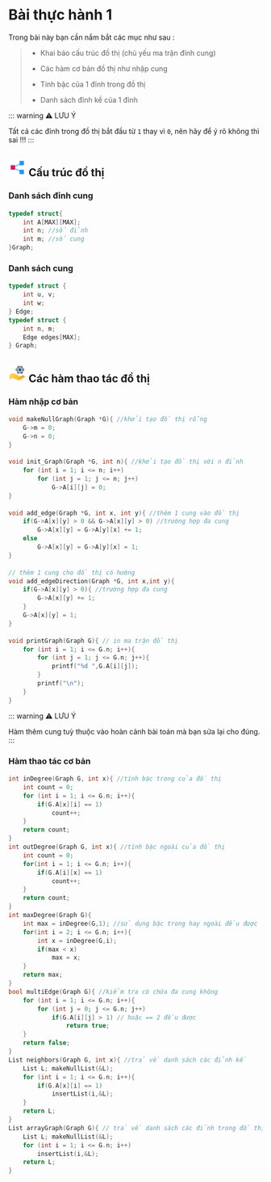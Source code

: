 #  Bài thực hành 1

Trong bài này bạn cần nắm bắt các mục như sau : 

> - Khai báo cấu trúc đồ thị (chủ yếu ma trận đỉnh cung)
> 
> - Các hàm cơ bản đồ thị như nhập cung
>
> - Tính bậc của 1 đỉnh trong đồ thị
>
> - Danh sách đỉnh kề của 1 đỉnh

::: warning ⚠️ LƯU Ý

Tất cả các đỉnh trong đồ thị bắt đầu từ `1` thay vì `0`, nên hãy để ý rõ không thì sai !!!
:::

## <img src="https://raw.githubusercontent.com/Zenfection/Image/master/2021/10/08-14-44-57-icons8-tree_structure.png" width="35"> Cấu trúc đồ thị

### Danh sách đỉnh cung

```c
typedef struct{
    int A[MAX][MAX];
    int n; //số đỉnh
    int m; //số cung
}Graph;
```

### Danh sách cung

```c
typedef struct {
    int u, v;
    int w;
} Edge;
typedef struct {
    int n, m;
    Edge edges[MAX];
} Graph;
```

## <img src="https://raw.githubusercontent.com/Zenfection/Image/master/2021/10/08-14-45-33-icons8-service.png" width="35"> Các hàm thao tác đồ thị

### Hàm nhập cơ bản

```c
void makeNullGraph(Graph *G){ //khởi tạo đồ thị rỗng
    G->m = 0;
    G->n = 0;
}

void init_Graph(Graph *G, int n){ //khởi tạo đồ thị với n đỉnh
    for (int i = 1; i <= n; i++)
        for (int j = 1; j <= n; j++)
            G->A[i][j] = 0;
}

void add_edge(Graph *G, int x, int y){ //thêm 1 cung vào đồ thị
    if(G->A[x][y] > 0 && G->A[x][y] > 0) //trường hợp đa cung
        G->A[x][y] = G->A[y][x] += 1;
    else
        G->A[x][y] = G->A[y][x] = 1;
}

// thêm 1 cung cho đồ thị có hướng
void add_edgeDirection(Graph *G, int x,int y){ 
    if(G->A[x][y] > 0){ //trường hợp đa cung
        G->A[x][y] += 1;
    }
    G->A[x][y] = 1;
}

void printGraph(Graph G){ // in ma trận đồ thị 
    for (int i = 1; i <= G.n; i++){
        for (int j = 1; j <= G.n; j++){
            printf("%d ",G.A[i][j]);
        }
        printf("\n");
    }
}
```

::: warning ⚠️ LƯU Ý

Hàm thêm cung tuỳ thuộc vào hoàn cảnh bài toán mà bạn sửa lại cho đúng.
:::

### Hàm thao tác cơ bản

```c
int inDegree(Graph G, int x){ //tính bậc trong của đồ thị
    int count = 0;
    for (int i = 1; i <= G.n; i++){
        if(G.A[x][i] == 1)
            count++;
    }
    return count;
}
int outDegree(Graph G, int x){ //tính bậc ngoài của đồ thị
    int count = 0;
    for(int i = 1; i <= G.n; i++){
        if(G.A[i][x] == 1)
            count++;
    }
    return count;
}
int maxDegree(Graph G){
    int max = inDegree(G,1); //sử dụng bậc trong hay ngoài đều được
    for(int i = 2; i <= G.n; i++){
        int x = inDegree(G,i);
        if(max < x)
            max = x;
    }
    return max;
}
bool multiEdge(Graph G){ //kiểm tra có chứa đa cung không
    for (int i = 1; i <= G.n; i++){
        for (int j = 0; j <= G.n; j++)
            if(G.A[i][j] > 1) // hoặc == 2 đều được
                return true;
    }
    return false;
}
List neighbors(Graph G, int x){ //trả về danh sách các đỉnh kề
    List L; makeNullList(&L);
    for (int i = 1; i <= G.n; i++){
        if(G.A[x][i] == 1)
            insertList(i,&L);
    }
    return L;
}
List arrayGraph(Graph G){ // trả về danh sách các đỉnh trong đồ thị
    List L; makeNullList(&L);
    for (int i = 1; i <= G.n; i++)
        insertList(i,&L);
    return L;
}
```


<comment/>
